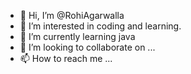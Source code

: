 - 👋 Hi, I’m @RohiAgarwalla
- 👀 I’m interested in coding and learning.
- 🌱 I’m currently learning java
- 💞️ I’m looking to collaborate on ...
- 📫 How to reach me ...

<!---
RohiAgarwalla/RohiAgarwalla is a ✨ special ✨ repository because its `README.md` (this file) appears on your GitHub profile.
You can click the Preview link to take a look at your changes.
--->
